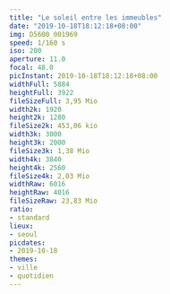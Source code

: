 ```yaml
---
title: "Le soleil entre les immeubles"
date: "2019-10-18T18:12:18+08:00"
img: D5600_001969
speed: 1/160 s
iso: 200
aperture: 11.0
focal: 48.0
picInstant: 2019-10-18T18:12:18+08:00
widthFull: 5884
heightFull: 3922
fileSizeFull: 3,95 Mio
width2k: 1920
height2k: 1280
fileSize2k: 453,06 kio
width3k: 3000
height3k: 2000
fileSize3k: 1,38 Mio
width4k: 3840
height4k: 2560
fileSize4k: 2,03 Mio
widthRaw: 6016
heightRaw: 4016
fileSizeRaw: 23,83 Mio
ratio:
- standard
lieux:
- seoul
picdates:
- 2019-10-18
themes:
- ville
- quotidien
---
```


